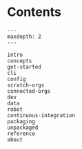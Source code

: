 # Contents

```{toctree}
---
maxdepth: 2
---

intro
concepts
get-started
cli
config
scratch-orgs
connected-orgs
dev
data
robot
continuous-integration
packaging
unpackaged
reference
about
```
